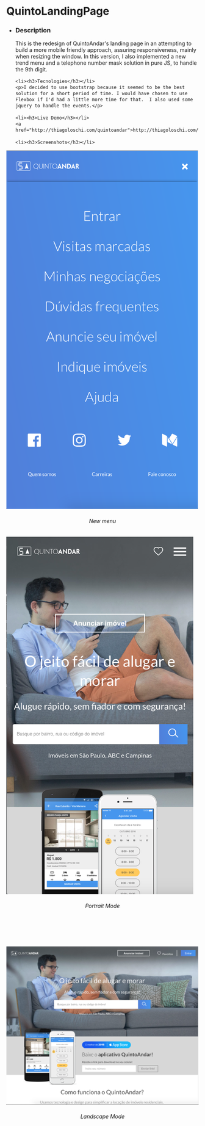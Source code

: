 # QuintoLandingPage

<ul>
    <li><h3>Description</h3></li>
    <p>This is the redesign of QuintoAndar's landing page in an attempting to build a more mobile friendly approach, assuring responsiveness, mainly when resizing the window. In this version, I also implemented a new trend menu and a telephone number mask solution in pure JS, to handle the 9th digit.</p>

    <li><h3>Tecnologies</h3></li>
    <p>I decided to use bootstrap because it seemed to be the best solution for a short period of time. I would have chosen to use Flexbox if I'd had a little more time for that.  I also used some jquery to handle the events.</p>

    <li><h3>Live Demo</h3></li>
    <a href="http://thiagoloschi.com/quintoandar">http://thiagoloschi.com/quintoandar</a> 

    <li><h3>Screenshots</h3></li>
</ul>

<img src="assets/img/menu.png"/>
<h6 align="center">New menu</h6>


<img src="assets/img/1.png"/>
<h6 align="center">Portrait Mode</h6>

<br/><br/><br/>

<img src="assets/img/2.png"/>
<h6 align="center">Landscape Mode</h6>
<br/><br/><br/>
